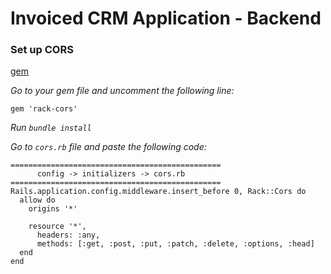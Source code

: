 # Invoiced CRM Application - Backend

### Set up CORS 

[gem](https://github.com/cyu/rack-cors)

_Go to your gem file and uncomment the following line:_
```
gem 'rack-cors'
```
_Run `bundle install`_

_Go to `cors.rb` file and paste the following code:_
```
===============================================
      config -> initializers -> cors.rb
===============================================
Rails.application.config.middleware.insert_before 0, Rack::Cors do
  allow do
    origins '*'

    resource '*',
      headers: :any,
      methods: [:get, :post, :put, :patch, :delete, :options, :head]
  end
end
```